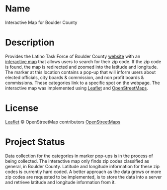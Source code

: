 # Name
Interactive Map for Boulder County

# Description
Provides the Latino Task Force of Boulder County [website](https://latinotaskforce.squarespace.com) with an [interactive map](https://latinotaskforce.squarespace.com/new-page) that allows users to search for their zip code. If the zip code is found, the map is redirected and zoomed into the latitude and longitude. The marker at this location contains a pop-up that will inform users about elected officials, city boards & commission, and non profit boards & commissions. These categories link to a specific spot on the webpage. The interactive map was implemented using [Leaflet](https://leafletjs.com/) and [OpenStreetMaps](https://www.openstreetmap.org/#map=4/38.01/-95.84).

# License
[Leaflet](https://github.com/Leaflet/Leaflet/blob/master/LICENSE)
© OpenStreetMap contributors
[OpenStreetMaps](https://www.openstreetmap.org/copyright)

# Project Status
Data collection for the categories in marker pop-ups is in the process of being collected. The interactive map only finds zip codes classified as general, in Boulder County.  Latitude and longitude information for these zip codes is currently hard coded. A better approach as the data grows or more zip codes are requested to be implemented, is to store the data into a server and retrieve latitude and longitude information from it.
